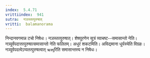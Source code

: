 ```yaml
---
index:  5.4.71
vrittiindex:  941
sutra:  नञस्तत्पुरुषात्
vritti:  balamanorama 
---
```


निन्दानवगमान्न टचो निषेधः। नञस्तत्पुरुषात्। शेषपूरणेन सूत्रं व्याचष्ट--समासान्तो नेति। नञ्पूर्वंपदात्तत्पुरुषात्समासान्तो नेति फलितम्। अधुरं शकटमिति। अविद्यमाना धूर्यस्येति विग्रहः। नञ्पूर्वपदत्वेऽप्यतत्पुरुषत्वात् `ऋक्पू`रिति समासान्तस्य न निषेधः। 

